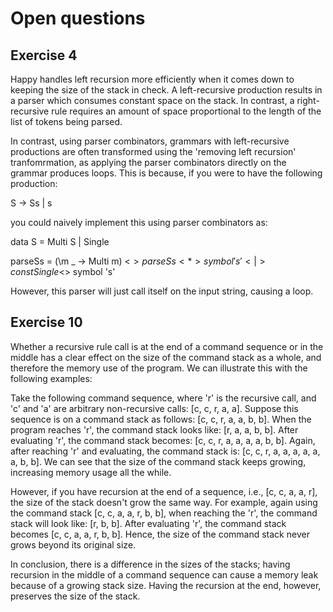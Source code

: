 # Open questions

## Exercise 4

Happy handles left recursion more efficiently when it comes down to keeping the size of the stack in check. A left-recursive production results in a parser which consumes constant space on the stack. In contrast, a right-recursive rule requires an amount of space proportional to the length of the list of tokens being parsed.

In contrast, using parser combinators, grammars with left-recursive productions are often transformed using the 'removing left recursion' tranfomrmation, as applying the parser combinators directly on the grammar produces loops. This is because, if you were to have the following production:

  S -> Ss | s

you could naively implement this using parser combinators as:

data S = Multi S | Single

parseSs = (\m _ -> Multi m) <$> parseSs <*> symbol 's'
      <|> const Single <$> symbol 's'

However, this parser will just call itself on the input string, causing a loop.


## Exercise 10

Whether a recursive rule call is at the end of a command sequence or in the middle has a clear effect on the size of the command stack as a whole, and therefore the memory use of the program. We can illustrate this with the following examples:

Take the following command sequence, where 'r' is the recursive call, and 'c' and 'a' are arbitrary non-recursive calls: [c, c, r, a, a].
Suppose this sequence is on a command stack as follows: [c, c, r, a, a, b, b].
When the program reaches 'r', the command stack looks like: [r, a, a, b, b].
After evaluating 'r', the command stack becomes: [c, c, r, a, a, a, a, b, b].
Again, after reaching 'r' and evaluating, the command stack is: [c, c, r, a, a, a, a, a, a, b, b].
We can see that the size of the command stack keeps growing, increasing memory usage all the while.

However, if you have recursion at the end of a sequence, i.e., [c, c, a, a, r], the size of the stack doesn't grow the same way.
For example, again using the command stack [c, c, a, a, r, b, b], when reaching the 'r', the command stack will look like: [r, b, b].
After evaluating 'r', the command stack becomes [c, c, a, a, r, b, b].
Hence, the size of the command stack never grows beyond its original size.

In conclusion, there is a difference in the sizes of the stacks; having recursion in the middle of a command sequence can cause a memory leak because of a growing stack size. Having the recursion at the end, however, preserves the size of the stack.
